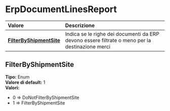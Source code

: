 # ErpDocumentLinesReport

| Valore | Descrizione |
| :--- | :--- |
| [**FilterByShipmentSite**](erpdocumentlinesreport.md#filterbyshipmentsite) | Indica se le righe dei documenti da ERP devono essere filtrate o meno per la destinazione merci |

## FilterByShipmentSite

**Tipo:** Enum  
**Valore di default:** 1  
**Valori:**

* 0 =&gt; DoNotFilterByShipmentSite
* 1 =&gt; FilterByShipmentSite

